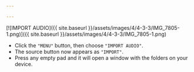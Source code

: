 ```yaml
---

---
```


[![IMPORT AUDIO]({{ site.baseurl }}/assets/images/4/4-3-3/IMG_7805-1.png)]({{
site.baseurl }}/assets/images/4/4-3-3/IMG_7805-1.png)

- Click the `"MENU"` button, then choose `"IMPORT AUDIO"`.
- The source button now appears as `"IMPORT"`.
- Press any empty pad and it will open a window with the folders on your device.
